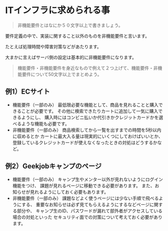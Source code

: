 # ITインフラに求められる事

> 非機能要件とはなにか５０文字以上で書きましょう。

要件定義の中で、実装に関すること以外のものを非機能要件と言います。

たとえば処理時間や障害対策などがあたります。

大まかに言えばサーバ側の設定は基本的に非機能要件になります。

> 機能要件・非機能要件を身近なもので例えて２つ上げて、機能要件・非機能要件について50文字以上でまとめよう。

## 例1）ECサイト

- 機能要件（一部のみ）
最低限必要な機能として、商品を見れることと購入できることが必要です。
その他に検索できたりカートに追加して一気に購入できるようにし、
購入時にはコンビニ払いか代引きかクレジットカードかを選べるような機能も必要です。
- 非機能要件（一部のみ）
商品検索してから一覧を出すまでの時間を5秒以内に収めるとか
カートに最大入る量は現実的にいくつにしておけばいいとか、
登録しているクレジットカードが使えなくなったときの対処はどうするかなど。

## 例2）Geekjobキャンプのページ
- 機能要件（一部のみ）
キャンプ生やメンター以外が見れないようにログイン機能をつけ、
課題が見れるページに移動できる必要があります。
また、お知らせが見れるようにしておく必要もあります。
- 非機能要件（一部のみ）
課題などよく使うページには少ない手順で飛べるようにする、
重要なお知らせは必ず見てもらえるようにするなどページに関する部分や、
キャンプ生のID、パスワードが漏れて部外者がアクセスしている場合の対処といった
セキュリティ面での対策について考えておく必要があります。
